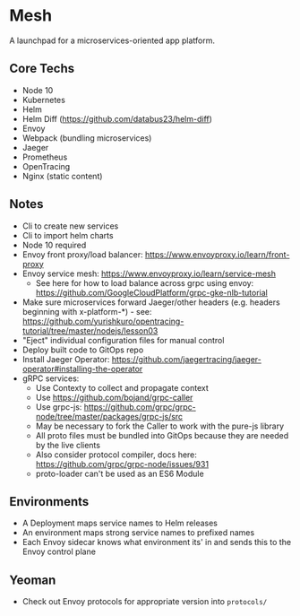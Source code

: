 # Mesh

A launchpad for a microservices-oriented app platform.

## Core Techs

- Node 10
- Kubernetes
- Helm
- Helm Diff (https://github.com/databus23/helm-diff)
- Envoy
- Webpack (bundling microservices)
- Jaeger
- Prometheus
- OpenTracing
- Nginx (static content)

## Notes

- Cli to create new services
- Cli to import helm charts
- Node 10 required
- Envoy front proxy/load balancer: https://www.envoyproxy.io/learn/front-proxy
- Envoy service mesh: https://www.envoyproxy.io/learn/service-mesh
  - See here for how to load balance across grpc using envoy: https://github.com/GoogleCloudPlatform/grpc-gke-nlb-tutorial
- Make sure microservices forward Jaeger/other headers (e.g. headers beginning with x-platform-*) - see: https://github.com/yurishkuro/opentracing-tutorial/tree/master/nodejs/lesson03
- "Eject" individual configuration files for manual control
- Deploy built code to GitOps repo
- Install Jaeger Operator: https://github.com/jaegertracing/jaeger-operator#installing-the-operator
- gRPC services:
  - Use Contexty to collect and propagate context
  - Use https://github.com/bojand/grpc-caller
  - Use grpc-js: https://github.com/grpc/grpc-node/tree/master/packages/grpc-js/src
  - May be necessary to fork the Caller to work with the pure-js library
  - All proto files must be bundled into GitOps because they are needed by the live clients
  - Also consider protocol compiler, docs here: https://github.com/grpc/grpc-node/issues/931
  - proto-loader can't be used as an ES6 Module

## Environments

- A Deployment maps service names to Helm releases
- An environment maps strong service names to prefixed names
- Each Envoy sidecar knows what environment its' in and sends this to the Envoy control plane

## Yeoman

- Check out Envoy protocols for appropriate version into `protocols/`
